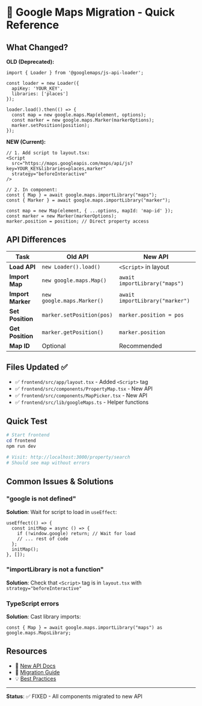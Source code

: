 # 🔄 Google Maps Migration - Quick Reference

## What Changed?

**OLD (Deprecated):**
```tsx
import { Loader } from '@googlemaps/js-api-loader';

const loader = new Loader({
  apiKey: 'YOUR_KEY',
  libraries: ['places']
});

loader.load().then(() => {
  const map = new google.maps.Map(element, options);
  const marker = new google.maps.Marker(markerOptions);
  marker.setPosition(position);
});
```

**NEW (Current):**
```tsx
// 1. Add script to layout.tsx:
<Script
  src="https://maps.googleapis.com/maps/api/js?key=YOUR_KEY&libraries=places,marker"
  strategy="beforeInteractive"
/>

// 2. In component:
const { Map } = await google.maps.importLibrary("maps");
const { Marker } = await google.maps.importLibrary("marker");

const map = new Map(element, { ...options, mapId: 'map-id' });
const marker = new Marker(markerOptions);
marker.position = position; // Direct property access
```

## API Differences

| Task | Old API | New API |
|------|---------|---------|
| **Load API** | `new Loader().load()` | `<Script>` in layout |
| **Import Map** | `new google.maps.Map()` | `await importLibrary("maps")` |
| **Import Marker** | `new google.maps.Marker()` | `await importLibrary("marker")` |
| **Set Position** | `marker.setPosition(pos)` | `marker.position = pos` |
| **Get Position** | `marker.getPosition()` | `marker.position` |
| **Map ID** | Optional | Recommended |

## Files Updated ✅

- ✅ `frontend/src/app/layout.tsx` - Added `<Script>` tag
- ✅ `frontend/src/components/PropertyMap.tsx` - New API
- ✅ `frontend/src/components/MapPicker.tsx` - New API
- ✅ `frontend/src/lib/googleMaps.ts` - Helper functions

## Quick Test

```powershell
# Start frontend
cd frontend
npm run dev

# Visit: http://localhost:3000/property/search
# Should see map without errors
```

## Common Issues & Solutions

### "google is not defined"
**Solution**: Wait for script to load in `useEffect`:
```tsx
useEffect(() => {
  const initMap = async () => {
    if (!window.google) return; // Wait for load
    // ... rest of code
  };
  initMap();
}, []);
```

### "importLibrary is not a function"
**Solution**: Check that `<Script>` tag is in `layout.tsx` with `strategy="beforeInteractive"`

### TypeScript errors
**Solution**: Cast library imports:
```tsx
const { Map } = await google.maps.importLibrary("maps") as google.maps.MapsLibrary;
```

## Resources

- 📖 [New API Docs](https://developers.google.com/maps/documentation/javascript/load-maps-js-api)
- 🔧 [Migration Guide](https://github.com/googlemaps/js-api-loader/blob/main/README.md)
- 💡 [Best Practices](https://developers.google.com/maps/documentation/javascript/best-practices)

---

**Status**: ✅ FIXED - All components migrated to new API
